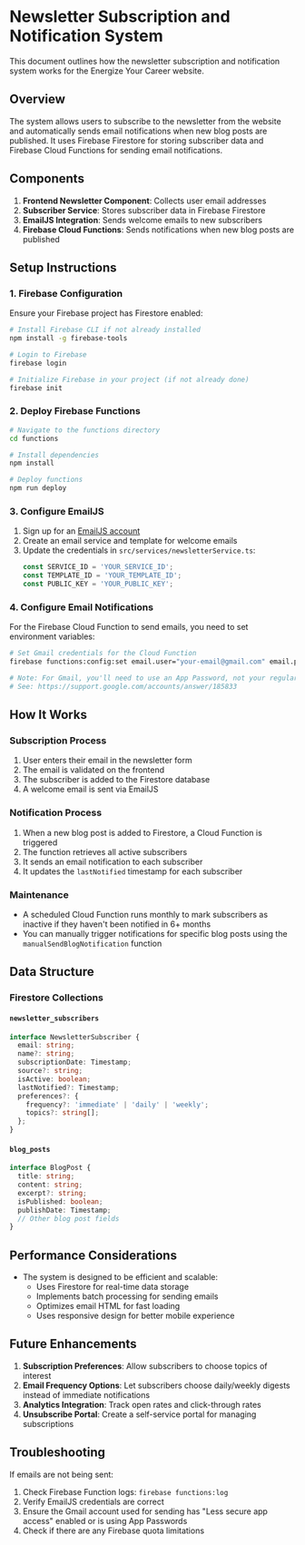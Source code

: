 # Newsletter Subscription and Notification System

This document outlines how the newsletter subscription and notification system works for the Energize Your Career website.

## Overview

The system allows users to subscribe to the newsletter from the website and automatically sends email notifications when new blog posts are published. It uses Firebase Firestore for storing subscriber data and Firebase Cloud Functions for sending email notifications.

## Components

1. **Frontend Newsletter Component**: Collects user email addresses
2. **Subscriber Service**: Stores subscriber data in Firebase Firestore
3. **EmailJS Integration**: Sends welcome emails to new subscribers
4. **Firebase Cloud Functions**: Sends notifications when new blog posts are published

## Setup Instructions

### 1. Firebase Configuration

Ensure your Firebase project has Firestore enabled:

```bash
# Install Firebase CLI if not already installed
npm install -g firebase-tools

# Login to Firebase
firebase login

# Initialize Firebase in your project (if not already done)
firebase init
```

### 2. Deploy Firebase Functions

```bash
# Navigate to the functions directory
cd functions

# Install dependencies
npm install

# Deploy functions
npm run deploy
```

### 3. Configure EmailJS

1. Sign up for an [EmailJS account](https://www.emailjs.com/)
2. Create an email service and template for welcome emails
3. Update the credentials in `src/services/newsletterService.ts`:
   ```typescript
   const SERVICE_ID = 'YOUR_SERVICE_ID';
   const TEMPLATE_ID = 'YOUR_TEMPLATE_ID';
   const PUBLIC_KEY = 'YOUR_PUBLIC_KEY';
   ```

### 4. Configure Email Notifications

For the Firebase Cloud Function to send emails, you need to set environment variables:

```bash
# Set Gmail credentials for the Cloud Function
firebase functions:config:set email.user="your-email@gmail.com" email.password="your-app-password"

# Note: For Gmail, you'll need to use an App Password, not your regular password
# See: https://support.google.com/accounts/answer/185833
```

## How It Works

### Subscription Process

1. User enters their email in the newsletter form
2. The email is validated on the frontend
3. The subscriber is added to the Firestore database
4. A welcome email is sent via EmailJS

### Notification Process

1. When a new blog post is added to Firestore, a Cloud Function is triggered
2. The function retrieves all active subscribers
3. It sends an email notification to each subscriber
4. It updates the `lastNotified` timestamp for each subscriber

### Maintenance

- A scheduled Cloud Function runs monthly to mark subscribers as inactive if they haven't been notified in 6+ months
- You can manually trigger notifications for specific blog posts using the `manualSendBlogNotification` function

## Data Structure

### Firestore Collections

#### `newsletter_subscribers`

```typescript
interface NewsletterSubscriber {
  email: string;
  name?: string;
  subscriptionDate: Timestamp;
  source?: string;
  isActive: boolean;
  lastNotified?: Timestamp;
  preferences?: {
    frequency?: 'immediate' | 'daily' | 'weekly';
    topics?: string[];
  };
}
```

#### `blog_posts`

```typescript
interface BlogPost {
  title: string;
  content: string;
  excerpt?: string;
  isPublished: boolean;
  publishDate: Timestamp;
  // Other blog post fields
}
```

## Performance Considerations

- The system is designed to be efficient and scalable:
  - Uses Firestore for real-time data storage
  - Implements batch processing for sending emails
  - Optimizes email HTML for fast loading
  - Uses responsive design for better mobile experience

## Future Enhancements

1. **Subscription Preferences**: Allow subscribers to choose topics of interest
2. **Email Frequency Options**: Let subscribers choose daily/weekly digests instead of immediate notifications
3. **Analytics Integration**: Track open rates and click-through rates
4. **Unsubscribe Portal**: Create a self-service portal for managing subscriptions

## Troubleshooting

If emails are not being sent:

1. Check Firebase Function logs: `firebase functions:log`
2. Verify EmailJS credentials are correct
3. Ensure the Gmail account used for sending has "Less secure app access" enabled or is using App Passwords
4. Check if there are any Firebase quota limitations
